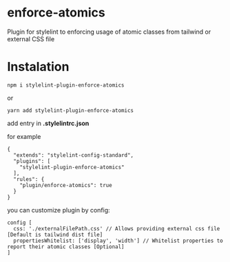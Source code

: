 # enforce-atomics

Plugin for stylelint to enforcing usage of atomic classes from tailwind or external CSS file

# Instalation

    npm i stylelint-plugin-enforce-atomics

or

    yarn add stylelint-plugin-enforce-atomics

add entry in **.stylelintrc.json**

for example

    {
      "extends": "stylelint-config-standard",
      "plugins": [
        "stylelint-plugin-enforce-atomics"
      ],
      "rules": {
        "plugin/enforce-atomics": true
      }
    }

you can customize plugin by config:

    config [
      css: './externalFilePath.css' // Allows providing external css file [Default is tailwind dist file]
      propertiesWhitelist: ['display', 'width'] // Whitelist properties to report their atomic classes [Optional]
    ]
